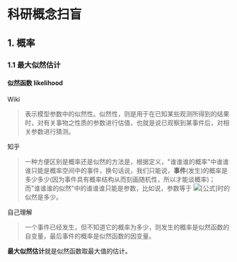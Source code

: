 # 科研概念扫盲

## 1. 概率

### 1.1 最大似然估计

#### 似然函数 likelihood

Wiki

> 表示模型参数中的似然性。似然性，则是用于在已知某些观测所得到的结果时，对有关事物之性质的参数进行估值，也就是说已观察到某事件后，对相关参数进行猜测。

知乎

> 一种方便区别是概率还是似然的方法是，根据定义，"谁谁谁的概率"中谁谁谁只能是概率空间中的事件，换句话说，我们只能说，**事件**(发生)的概率是多少多少(因为事件具有概率结构从而刻画随机性，所以才能谈概率)；而"谁谁谁的似然"中的谁谁谁只能是参数，比如说，参数等于 ![[公式]](https://www.zhihu.com/equation?tex=%5Ctheta+)时的似然是多少。

自己理解

>  一个事件已经发生，但不知道它的概率为多少，则发生的概率是似然函数的自变量，最后事件的概率是似然函数的因变量。

**最大似然估计**就是似然函数取最大值的估计。